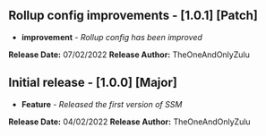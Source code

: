 ## Rollup config improvements - [1.0.1] [Patch]

* **improvement** - *Rollup config has been improved*

**Release Date:** 07/02/2022
**Release Author:** TheOneAndOnlyZulu


## Initial release - [1.0.0] [Major]

* **Feature** - *Released the first version of SSM*

**Release Date:** 04/02/2022
**Release Author:** TheOneAndOnlyZulu

